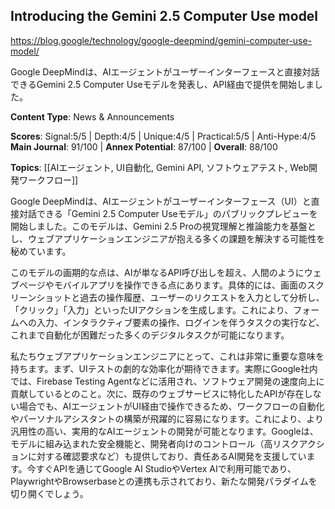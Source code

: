 ## Introducing the Gemini 2.5 Computer Use model

https://blog.google/technology/google-deepmind/gemini-computer-use-model/

Google DeepMindは、AIエージェントがユーザーインターフェースと直接対話できるGemini 2.5 Computer Useモデルを発表し、API経由で提供を開始しました。

**Content Type**: News & Announcements

**Scores**: Signal:5/5 | Depth:4/5 | Unique:4/5 | Practical:5/5 | Anti-Hype:4/5
**Main Journal**: 91/100 | **Annex Potential**: 87/100 | **Overall**: 88/100

**Topics**: [[AIエージェント, UI自動化, Gemini API, ソフトウェアテスト, Web開発ワークフロー]]

Google DeepMindは、AIエージェントがユーザーインターフェース（UI）と直接対話できる「Gemini 2.5 Computer Useモデル」のパブリックプレビューを開始しました。このモデルは、Gemini 2.5 Proの視覚理解と推論能力を基盤とし、ウェブアプリケーションエンジニアが抱える多くの課題を解決する可能性を秘めています。

このモデルの画期的な点は、AIが単なるAPI呼び出しを超え、人間のようにウェブページやモバイルアプリを操作できる点にあります。具体的には、画面のスクリーンショットと過去の操作履歴、ユーザーのリクエストを入力として分析し、「クリック」「入力」といったUIアクションを生成します。これにより、フォームへの入力、インタラクティブ要素の操作、ログインを伴うタスクの実行など、これまで自動化が困難だった多くのデジタルタスクが可能になります。

私たちウェブアプリケーションエンジニアにとって、これは非常に重要な意味を持ちます。まず、UIテストの劇的な効率化が期待できます。実際にGoogle社内では、Firebase Testing Agentなどに活用され、ソフトウェア開発の速度向上に貢献しているとのこと。次に、既存のウェブサービスに特化したAPIが存在しない場合でも、AIエージェントがUI経由で操作できるため、ワークフローの自動化やパーソナルアシスタントの構築が飛躍的に容易になります。これにより、より汎用性の高い、実用的なAIエージェントの開発が可能となります。Googleは、モデルに組み込まれた安全機能と、開発者向けのコントロール（高リスクアクションに対する確認要求など）も提供しており、責任あるAI開発を支援しています。今すぐAPIを通じてGoogle AI StudioやVertex AIで利用可能であり、PlaywrightやBrowserbaseとの連携も示されており、新たな開発パラダイムを切り開くでしょう。